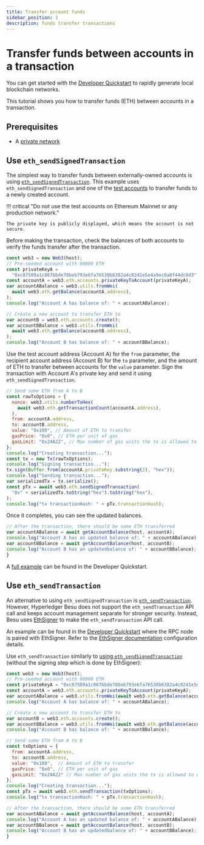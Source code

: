 ```yaml
---
title: Transfer account funds
sidebar_position: 1
description: funds transfer transactions
---
```


# Transfer funds between accounts in a transaction

You can get started with the [Developer Quickstart](../quickstart.md) to rapidly generate local blockchain networks.

This tutorial shows you how to transfer funds (ETH) between accounts in a transaction.

## Prerequisites

- A [private network](../quickstart.md)

## Use `eth_sendSignedTransaction`

The simplest way to transfer funds between externally-owned accounts is using [`eth_sendSignedTransaction`](https://web3js.readthedocs.io/en/v1.2.11/web3-eth.html#sendsignedtransaction). This example uses `eth_sendSignedTransaction` and one of the [test accounts](../../reference/accounts-for-testing.md) to transfer funds to a newly created account.

!!! critical "Do not use the test accounts on Ethereum Mainnet or any production network."

    The private key is publicly displayed, which means the account is not secure.

Before making the transaction, check the balances of both accounts to verify the funds transfer after the transaction.

```js
const web3 = new Web3(host);
// Pre-seeded account with 90000 ETH
const privateKeyA =
  "0xc87509a1c067bbde78beb793e6fa76530b6382a4c0241e5e4a9ec0a0f44dc0d3";
const accountA = web3.eth.accounts.privateKeyToAccount(privateKeyA);
var accountABalance = web3.utils.fromWei(
  await web3.eth.getBalance(accountA.address),
);
console.log("Account A has balance of: " + accountABalance);

// Create a new account to transfer ETH to
var accountB = web3.eth.accounts.create();
var accountBBalance = web3.utils.fromWei(
  await web3.eth.getBalance(accountB.address),
);
console.log("Account B has balance of: " + accountBBalance);
```

Use the test account address (Account A) for the `from` parameter, the recipient account address (Account B) for the `to` parameter, and the amount of ETH to transfer between accounts for the `value` parameter. Sign the transaction with Account A's private key and send it using `eth_sendSignedTransaction`.

```js
// Send some ETH from A to B
const rawTxOptions = {
  nonce: web3.utils.numberToHex(
    await web3.eth.getTransactionCount(accountA.address),
  ),
  from: accountA.address,
  to: accountB.address,
  value: "0x100", // Amount of ETH to transfer
  gasPrice: "0x0", // ETH per unit of gas
  gasLimit: "0x24A22", // Max number of gas units the tx is allowed to use
};
console.log("Creating transaction...");
const tx = new Tx(rawTxOptions);
console.log("Signing transaction...");
tx.sign(Buffer.from(accountA.privateKey.substring(2), "hex"));
console.log("Sending transaction...");
var serializedTx = tx.serialize();
const pTx = await web3.eth.sendSignedTransaction(
  "0x" + serializedTx.toString("hex").toString("hex"),
);
console.log("tx transactionHash: " + pTx.transactionHash);
```

Once it completes, you can see the updated balances.

```js
// After the transaction, there should be some ETH transferred
var accountABalance = await getAccountBalance(host, accountA);
console.log("Account A has an updated balance of: " + accountABalance);
var accountBBalance = await getAccountBalance(host, accountB);
console.log("Account B has an updatedbalance of: " + accountBBalance);
}
```

A [full example](https://github.com/ConsenSys/quorum-dev-quickstart/blob/1e8cc281098923802845cd829ec20c88513c2e1c/files/besu/smart_contracts/privacy/scripts/eth_tx.js) can be found in the Developer Quickstart.

## Use `eth_sendTransaction`

An alternative to using `eth_sendSignedTransaction` is [`eth_sendTransaction`](https://web3js.readthedocs.io/en/v1.2.11/web3-eth.html#sendtransaction). However, Hyperledger Besu does not support the `eth_sendTransaction` API call and keeps account management separate for stronger security. Instead, Besu uses [EthSigner](https://docs.ethsigner.consensys.net/en/stable/) to make the `eth_sendTransaction` API call.

An example can be found in the [Developer Quickstart](../quickstart.md) where the RPC node is paired with EthSigner. Refer to the [EthSigner documentation](https://docs.ethsigner.consensys.net/en/stable/) configuration details.

Use `eth_sendTransaction` similarly to [using `eth_sendSignedTransaction`](#use-eth_sendsignedtransaction) (without the signing step which is done by EthSigner):

```js
const web3 = new Web3(host);
// Pre-seeded account with 90000 ETH
const privateKeyA = "0xc87509a1c067bbde78beb793e6fa76530b6382a4c0241e5e4a9ec0a0f44dc0d3";
const accountA = web3.eth.accounts.privateKeyToAccount(privateKeyA);
var accountABalance = web3.utils.fromWei(await web3.eth.getBalance(accountA.address));
console.log("Account A has balance of: " + accountABalance);

// Create a new account to transfer ETH to
var accountB = web3.eth.accounts.create();
var accountBBalance = web3.utils.fromWei(await web3.eth.getBalance(accountB.address));
console.log("Account B has balance of: " + accountBBalance);

// Send some ETH from A to B
const txOptions = {
  from: accountA.address,
  to: accountB.address,
  value: "0x100",  // Amount of ETH to transfer
  gasPrice: "0x0", // ETH per unit of gas
  gasLimit: "0x24A22" // Max number of gas units the tx is allowed to use
};
console.log("Creating transaction...");
const pTx = await web3.eth.sendTransaction(txOptions);
console.log("tx transactionHash: " + pTx.transactionHash);

// After the transaction, there should be some ETH transferred
var accountABalance = await getAccountBalance(host, accountA);
console.log("Account A has an updated balance of: " + accountABalance);
var accountBBalance = await getAccountBalance(host, accountB);
console.log("Account B has an updatedbalance of: " + accountBBalance);
}
```
